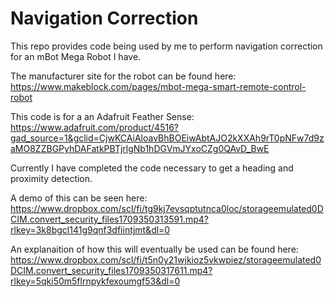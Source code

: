 # Navigation Correction
This repo provides code being used by me to perform navigation correction for an mBot Mega Robot I have.

The manufacturer site for the robot can be found here: https://www.makeblock.com/pages/mbot-mega-smart-remote-control-robot

This code is for a an Adafruit Feather Sense: https://www.adafruit.com/product/4516?gad_source=1&gclid=CjwKCAiAloavBhBOEiwAbtAJO2kXXAh9rT0pNFw7d9zaMO8ZZBGPyhDAFatkPBTjrlgNb1hDGVmJYxoCZg0QAvD_BwE

Currently I have completed the code necessary to get a heading and proximity detection.

A demo of this can be seen here: https://www.dropbox.com/scl/fi/tg9kj7evsqptutnca0loc/storageemulated0DCIM.convert_security_files1709350313591.mp4?rlkey=3k8bgcl141g9qnf3dfiintjmt&dl=0

An explanaition of how this will eventually be used can be found here: https://www.dropbox.com/scl/fi/t5n0y21wjkioz5vkwpiez/storageemulated0DCIM.convert_security_files1709350317611.mp4?rlkey=5qki50m5flrnpykfexoumgf53&dl=0
